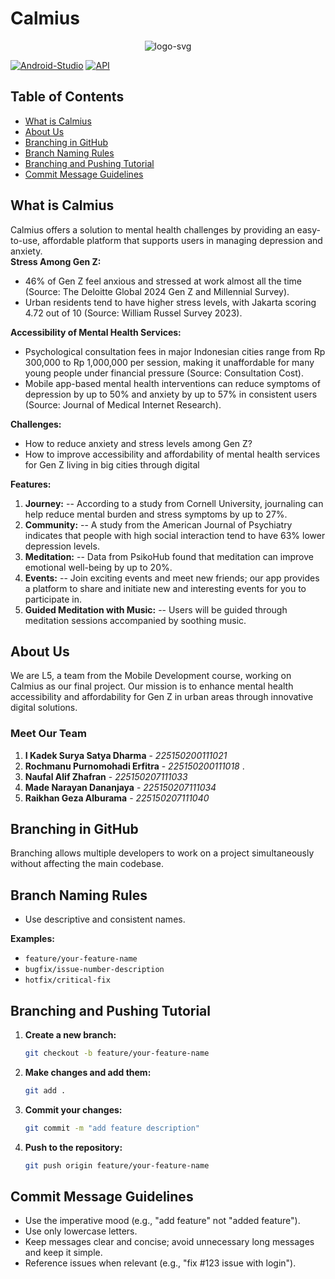 # Calmius
<p align="center">
  <img src="https://github.com/user-attachments/assets/c2786b23-291f-4cff-8f89-25f58885eab8" alt="logo-svg">
</p>

[![Android-Studio](https://badgen.net/badge/OS/Android?icon=https://raw.githubusercontent.com/androiddevnotes/awesome-jetpack-compose-android-apps/master/assets/android.svg&color=3ddc84)](https://developer.android.com/studio/preview)
[![API](https://img.shields.io/badge/API-24%2B-brightgreen.svg?style=flat)](https://android-arsenal.com/api?level=24)
## Table of Contents
- [What is Calmius](#what-is-calmius)
- [About Us](#about-us)
- [Branching in GitHub](#branching-in-github)
- [Branch Naming Rules](#branch-naming-rules)
- [Branching and Pushing Tutorial](#branching-and-pushing-tutorial)
- [Commit Message Guidelines](#commit-message-guidelines)

## What is Calmius
Calmius offers a solution to mental health challenges by providing an easy-to-use, affordable platform that supports users in managing depression and anxiety.\
**Stress Among Gen Z:**
- 46% of Gen Z feel anxious and stressed at work almost all the time (Source: The Deloitte Global 2024 Gen Z and Millennial Survey).
- Urban residents tend to have higher stress levels, with Jakarta scoring 4.72 out of 10 (Source: William Russel Survey 2023).

**Accessibility of Mental Health Services:**
- Psychological consultation fees in major Indonesian cities range from Rp 300,000 to Rp 1,000,000 per session, making it unaffordable for many young people under financial pressure (Source: Consultation Cost).
- Mobile app-based mental health interventions can reduce symptoms of depression by up to 50% and anxiety by up to 57% in consistent users (Source: Journal of Medical Internet Research).

**Challenges:**
- How to reduce anxiety and stress levels among Gen Z?
- How to improve accessibility and affordability of mental health services for Gen Z living in big cities through digital 

**Features:**
1. **Journey:**
-- According to a study from Cornell University, journaling can help reduce mental burden and stress symptoms by up to 27%.
2. **Community:**
-- A study from the American Journal of Psychiatry indicates that people with high social interaction tend to have 63% lower depression levels.
3. **Meditation:**
-- Data from PsikoHub found that meditation can improve emotional well-being by up to 20%.
4. **Events:**
-- Join exciting events and meet new friends; our app provides a platform to share and initiate new and interesting events for you to participate in.
5. **Guided Meditation with Music:**
-- Users will be guided through meditation sessions accompanied by soothing music.

## About Us
We are L5, a team from the Mobile Development course, working on Calmius as our final project. Our mission is to enhance mental health accessibility and affordability for Gen Z in urban areas through innovative digital solutions.
### Meet Our Team

1. **I Kadek Surya Satya Dharma** - *225150200111021*
2. **Rochmanu Purnomohadi Erfitra** - *225150200111018*  .
3. **Naufal Alif Zhafran** - *225150207111033*  
4. **Made Narayan Dananjaya** - *225150207111034*  
5. **Raikhan Geza Alburama** - *225150207111040*  

## Branching in GitHub
Branching allows multiple developers to work on a project simultaneously without affecting the main codebase.

## Branch Naming Rules
- Use descriptive and consistent names.

**Examples:**
- `feature/your-feature-name`
- `bugfix/issue-number-description`
- `hotfix/critical-fix`

## Branching and Pushing Tutorial
1. **Create a new branch:**
   ```bash
   git checkout -b feature/your-feature-name
2. **Make changes and add them:**
    ```bash
    git add .
3. **Commit your changes:**
    ```bash
    git commit -m "add feature description"
4. **Push to the repository:**
    ```bash
    git push origin feature/your-feature-name
## Commit Message Guidelines
- Use the imperative mood (e.g., "add feature" not "added feature").
- Use only lowercase letters.
- Keep messages clear and concise; avoid unnecessary long messages and keep it simple.
- Reference issues when relevant (e.g., "fix #123 issue with login").

